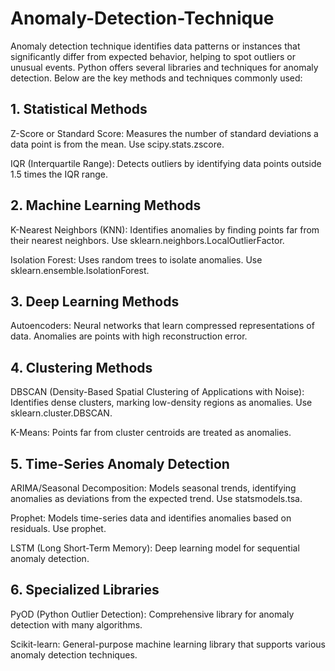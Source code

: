 # Anomaly-Detection-Technique
Anomaly detection technique identifies data patterns or instances that significantly differ from expected behavior, helping to spot outliers or unusual events.
Python offers several libraries and techniques for anomaly detection. Below are the key methods and techniques commonly used:

## 1. Statistical Methods
Z-Score or Standard Score: Measures the number of standard deviations a data point is from the mean. Use scipy.stats.zscore.

IQR (Interquartile Range): Detects outliers by identifying data points outside 1.5 times the IQR range.

## 2. Machine Learning Methods
K-Nearest Neighbors (KNN): Identifies anomalies by finding points far from their nearest neighbors. Use sklearn.neighbors.LocalOutlierFactor.

Isolation Forest: Uses random trees to isolate anomalies. Use sklearn.ensemble.IsolationForest.

## 3. Deep Learning Methods
Autoencoders: Neural networks that learn compressed representations of data. Anomalies are points with high reconstruction error.

## 4. Clustering Methods
DBSCAN (Density-Based Spatial Clustering of Applications with Noise): Identifies dense clusters, marking low-density regions as anomalies. Use sklearn.cluster.DBSCAN.

K-Means: Points far from cluster centroids are treated as anomalies.

## 5. Time-Series Anomaly Detection
ARIMA/Seasonal Decomposition: Models seasonal trends, identifying anomalies as deviations from the expected trend. Use statsmodels.tsa.

Prophet: Models time-series data and identifies anomalies based on residuals. Use prophet.

LSTM (Long Short-Term Memory): Deep learning model for sequential anomaly detection.

## 6. Specialized Libraries
PyOD (Python Outlier Detection): Comprehensive library for anomaly detection with many algorithms.

Scikit-learn: General-purpose machine learning library that supports various anomaly detection techniques.
